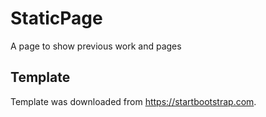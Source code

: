 # StaticPage
A page to show previous work and pages

## Template
Template was downloaded from https://startbootstrap.com.